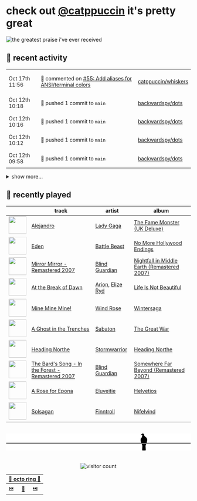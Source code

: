 # check out [@catppuccin](https://github.com/catppuccin) it's pretty great

![the greatest praise i've ever received](https://github.com/user-attachments/assets/ad888e4f-7a22-4eac-85a7-744eacd8eb46)

## 📅 recent activity

<!-- SCRIPT:REPLACE:GITHUB -->
<table>
<tbody>
<tr>
<td><span title='2024-10-17T11:56:26+00:00'>Oct 17th 11:56</span></td>
<td>

💬 commented on [#55: Add aliases for ANSI/terminal colors](https://github.com/catppuccin/whiskers/issues/55)

</td>
<td>

[catppuccin/whiskers](https://github.com/catppuccin/whiskers)

</td>
</tr>
<tr>
<td><span title='2024-10-12T10:18:20+00:00'>Oct 12th 10:18</span></td>
<td>

🚢 pushed 1 commit to `main`

</td>
<td>

[backwardspy/dots](https://github.com/backwardspy/dots)

</td>
</tr>
<tr>
<td><span title='2024-10-12T10:16:01+00:00'>Oct 12th 10:16</span></td>
<td>

🚢 pushed 1 commit to `main`

</td>
<td>

[backwardspy/dots](https://github.com/backwardspy/dots)

</td>
</tr>
<tr>
<td><span title='2024-10-12T10:12:21+00:00'>Oct 12th 10:12</span></td>
<td>

🚢 pushed 1 commit to `main`

</td>
<td>

[backwardspy/dots](https://github.com/backwardspy/dots)

</td>
</tr>
<tr>
<td><span title='2024-10-12T09:58:38+00:00'>Oct 12th 09:58</span></td>
<td>

🚢 pushed 1 commit to `main`

</td>
<td>

[backwardspy/dots](https://github.com/backwardspy/dots)

</td>
</tr>
</tbody>
</table>

<details>
<summary>show more...</summary>
<table>
<tbody>
<tr>
<td><span title='2024-10-12T09:36:16+00:00'>Oct 12th 09:36</span></td>
<td>

🚢 pushed 1 commit to `main`

</td>
<td>

[backwardspy/dots](https://github.com/backwardspy/dots)

</td>
</tr>
<tr>
<td><span title='2024-10-12T09:27:18+00:00'>Oct 12th 09:27</span></td>
<td>

🚢 pushed 1 commit to `main`

</td>
<td>

[catppuccin/whiskers](https://github.com/catppuccin/whiskers)

</td>
</tr>
<tr>
<td><span title='2024-10-12T09:27:17+00:00'>Oct 12th 09:27</span></td>
<td>

🎉 closed [#54: chore(main): release 2.5.1](https://github.com/catppuccin/whiskers/pull/54)

</td>
<td>

[catppuccin/whiskers](https://github.com/catppuccin/whiskers)

</td>
</tr>
<tr>
<td><span title='2024-10-12T09:21:46+00:00'>Oct 12th 09:21</span></td>
<td>

🚢 pushed 1 commit to `main`

</td>
<td>

[catppuccin/whiskers](https://github.com/catppuccin/whiskers)

</td>
</tr>
<tr>
<td><span title='2024-10-12T09:21:46+00:00'>Oct 12th 09:21</span></td>
<td>

🎉 closed [#46: fix(deps): update rust crate anyhow to v1.0.89](https://github.com/catppuccin/whiskers/pull/46)

</td>
<td>

[catppuccin/whiskers](https://github.com/catppuccin/whiskers)

</td>
</tr>
<tr>
<td><span title='2024-10-12T09:21:32+00:00'>Oct 12th 09:21</span></td>
<td>

🚢 pushed 1 commit to `main`

</td>
<td>

[catppuccin/whiskers](https://github.com/catppuccin/whiskers)

</td>
</tr>
<tr>
<td><span title='2024-10-12T09:21:32+00:00'>Oct 12th 09:21</span></td>
<td>

🎉 closed [#47: fix(deps): update rust crate clap to v4.5.20](https://github.com/catppuccin/whiskers/pull/47)

</td>
<td>

[catppuccin/whiskers](https://github.com/catppuccin/whiskers)

</td>
</tr>
<tr>
<td><span title='2024-10-12T09:21:18+00:00'>Oct 12th 09:21</span></td>
<td>

🚢 pushed 1 commit to `main`

</td>
<td>

[catppuccin/whiskers](https://github.com/catppuccin/whiskers)

</td>
</tr>
<tr>
<td><span title='2024-10-12T09:21:17+00:00'>Oct 12th 09:21</span></td>
<td>

🎉 closed [#48: fix(deps): update rust crate serde to v1.0.210](https://github.com/catppuccin/whiskers/pull/48)

</td>
<td>

[catppuccin/whiskers](https://github.com/catppuccin/whiskers)

</td>
</tr>
<tr>
<td><span title='2024-10-12T09:20:56+00:00'>Oct 12th 09:20</span></td>
<td>

🚢 pushed 1 commit to `main`

</td>
<td>

[catppuccin/whiskers](https://github.com/catppuccin/whiskers)

</td>
</tr>
<tr>
<td><span title='2024-10-12T09:20:55+00:00'>Oct 12th 09:20</span></td>
<td>

🎉 closed [#49: fix(deps): update rust crate serde_json to v1.0.128](https://github.com/catppuccin/whiskers/pull/49)

</td>
<td>

[catppuccin/whiskers](https://github.com/catppuccin/whiskers)

</td>
</tr>
<tr>
<td><span title='2024-10-12T09:20:26+00:00'>Oct 12th 09:20</span></td>
<td>

🚢 pushed 1 commit to `main`

</td>
<td>

[catppuccin/whiskers](https://github.com/catppuccin/whiskers)

</td>
</tr>
<tr>
<td><span title='2024-10-12T09:20:26+00:00'>Oct 12th 09:20</span></td>
<td>

🎉 closed [#50: fix(deps): update rust crate indexmap to v2.6.0](https://github.com/catppuccin/whiskers/pull/50)

</td>
<td>

[catppuccin/whiskers](https://github.com/catppuccin/whiskers)

</td>
</tr>
<tr>
<td><span title='2024-10-12T09:20:13+00:00'>Oct 12th 09:20</span></td>
<td>

🚢 pushed 1 commit to `main`

</td>
<td>

[catppuccin/whiskers](https://github.com/catppuccin/whiskers)

</td>
</tr>
</tbody>
</table>
</details>
<!-- SCRIPT:REPLACE:GITHUB -->

## 🎵 recently played

<!-- SCRIPT:REPLACE:SPOTIFY -->
| | track | artist | album |
| - | - | - | - |
| <img src="https://i.scdn.co/image/ab67616d00004851a8b02cfd80bb576eaade17b8" width="48" height="48"> | [Alejandro](https://open.spotify.com/track/0iOu4s8w3pE9vbpb1SHXsL) | [Lady Gaga](https://open.spotify.com/artist/1HY2Jd0NmPuamShAr6KMms) | [The Fame Monster (UK Deluxe)](https://open.spotify.com/track/0iOu4s8w3pE9vbpb1SHXsL) |
| <img src="https://i.scdn.co/image/ab67616d00004851f0d55e973f83cbfe90dded16" width="48" height="48"> | [Eden](https://open.spotify.com/track/68sLf8iqi43JZVw3eOdzwy) | [Battle Beast](https://open.spotify.com/artist/7k5jeohQCF20a8foBD9ize) | [No More Hollywood Endings](https://open.spotify.com/track/68sLf8iqi43JZVw3eOdzwy) |
| <img src="https://i.scdn.co/image/ab67616d000048515e77d3ce3a4f7f382daaf46f" width="48" height="48"> | [Mirror Mirror - Remastered 2007](https://open.spotify.com/track/4gFhLQA90CAFuS0Ma8aIiX) | [Blind Guardian](https://open.spotify.com/artist/7jxJ25p0pPjk0MStloN6o6) | [Nightfall in Middle Earth (Remastered 2007)](https://open.spotify.com/track/4gFhLQA90CAFuS0Ma8aIiX) |
| <img src="https://i.scdn.co/image/ab67616d000048513859468aac84e63a7661f814" width="48" height="48"> | [At the Break of Dawn](https://open.spotify.com/track/7Afg7GsTbQa9WWbFQINevi) | [Arion](https://open.spotify.com/artist/0c09mxGbMHuFLpPJMY6JdA), [Elize Ryd](https://open.spotify.com/artist/4aHpq3SeE9HiKNft9Bcj55) | [Life Is Not Beautiful](https://open.spotify.com/track/7Afg7GsTbQa9WWbFQINevi) |
| <img src="https://i.scdn.co/image/ab67616d00004851f6186aceed57dd555b846a62" width="48" height="48"> | [Mine Mine Mine!](https://open.spotify.com/track/2dDCZgcFGl9yj3ZEmaQM6x) | [Wind Rose](https://open.spotify.com/artist/67ps5pbKVO7V9Fcb4lTIXz) | [Wintersaga](https://open.spotify.com/track/2dDCZgcFGl9yj3ZEmaQM6x) |
| <img src="https://i.scdn.co/image/ab67616d00004851b37a2bb117c7ae30ee77b6bd" width="48" height="48"> | [A Ghost in the Trenches](https://open.spotify.com/track/6wWnwIrwPV32hKQouXpasL) | [Sabaton](https://open.spotify.com/artist/3o2dn2O0FCVsWDFSh8qxgG) | [The Great War](https://open.spotify.com/track/6wWnwIrwPV32hKQouXpasL) |
| <img src="https://i.scdn.co/image/ab67616d000048517c49e7aa99724276c0cba377" width="48" height="48"> | [Heading Northe](https://open.spotify.com/track/0DBxP8Hwc8yjYBconLH1V6) | [Stormwarrior](https://open.spotify.com/artist/5HU7OcgioAzw0hzxbeLD1C) | [Heading Northe](https://open.spotify.com/track/0DBxP8Hwc8yjYBconLH1V6) |
| <img src="https://i.scdn.co/image/ab67616d00004851e8c8f9410e7fe5fc25910fc2" width="48" height="48"> | [The Bard's Song - In the Forest - Remastered 2007](https://open.spotify.com/track/7xPGvZaG9W7UOrCgEwbONe) | [Blind Guardian](https://open.spotify.com/artist/7jxJ25p0pPjk0MStloN6o6) | [Somewhere Far Beyond (Remastered 2007)](https://open.spotify.com/track/7xPGvZaG9W7UOrCgEwbONe) |
| <img src="https://i.scdn.co/image/ab67616d000048513dbcf3c664ff6be4204a32b4" width="48" height="48"> | [A Rose for Epona](https://open.spotify.com/track/4B8aMSI3d7IOgAFHwkrp4o) | [Eluveitie](https://open.spotify.com/artist/5X0N2k3qMnI8kSrGJT3kfT) | [Helvetios](https://open.spotify.com/track/4B8aMSI3d7IOgAFHwkrp4o) |
| <img src="https://i.scdn.co/image/ab67616d00004851fe111896e6e8ff6c30073266" width="48" height="48"> | [Solsagan](https://open.spotify.com/track/7fWhkCzm5g2EYZgjrrGJKT) | [Finntroll](https://open.spotify.com/artist/4ZgkHVHmGPXuRy8zd26ZJX) | [Nifelvind](https://open.spotify.com/track/7fWhkCzm5g2EYZgjrrGJKT) |

<!-- SCRIPT:REPLACE:SPOTIFY -->

<br>

<div align="center">

<picture>
    <source media="(prefers-color-scheme: light)" srcset="assets/pigeon-light.svg">
    <source media="(prefers-color-scheme: dark)" srcset="assets/pigeon-dark.svg">
    <img alt="pigeon sitting on a wire" src="assets/pigeon-light.svg">
</picture>

<br>
<br>

![visitor count](https://profile-counter.glitch.me/backwardspy/count.svg)

<table>
    <thead>
        <th colspan="3"><a href="https://octo-ring.com">🐙 octo ring 🐙</a></th>
    </thead>
    <tbody>
        <td><a href="https://octo-ring.com/p/backwardspy/prev">⏮️</a></td>
        <td><a href="https://octo-ring.com/p/backwardspy/random">🔀</a></td>
        <td><a href="https://octo-ring.com/p/backwardspy/next">⏭️</a></td>
    </tbody>
</table>

</div>
